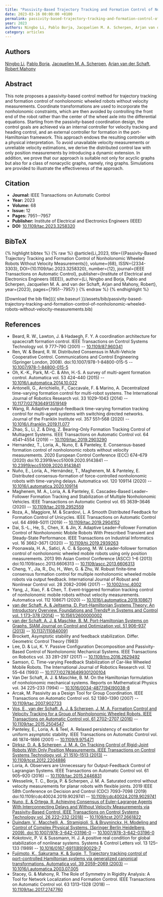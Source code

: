 ```yaml
---
title: "Passivity-Based Trajectory Tracking and Formation Control of Nonholonomic Wheeled Robots Without Velocity Measurements"
date: 2023-03-16 00:00:00 +0100
permalink: passivity-based-trajectory-tracking-and-formation-control-of-nonholonomic-wheeled-robots-without-velocity-measurements
year: 2023
authors: Ningbo Li, Pablo Borja, Jacquelien M. A. Scherpen, Arjan van der Schaft, Robert Mahony
category: articles
---
```

 
## Authors
[Ningbo Li](authors/ningbo-li), [Pablo Borja](authors/luis-pablo-borja), [Jacquelien M. A. Scherpen](authors/jacquelien-m-a-scherpen), [Arjan van der Schaft](authors/arjan-van-der-schaft), [Robert Mahony](authors/robert-mahony)
 
## Abstract
This note proposes a passivity-based control method for trajectory tracking and formation control of nonholonomic wheeled robots without velocity measurements. Coordinate transformations are used to incorporate the nonholonomic constraints, which are then avoided by controlling the front end of the robot rather than the center of the wheel axle into the differential equations. Starting from the passivity-based coordination design, the control goals are achieved via an internal controller for velocity tracking and heading control, and an external controller for formation in the port-Hamiltonian framework. This approach endows the resulting controller with a physical interpretation. To avoid unavailable velocity measurements or unreliable velocity estimations, we derive the distributed control law with only position measurements by introducing a dynamic extension. In addition, we prove that our approach is suitable not only for acyclic graphs but also for a class of nonacyclic graphs, namely, ring graphs. Simulations are provided to illustrate the effectiveness of the approach.
 
## Citation
- **Journal:** IEEE Transactions on Automatic Control
- **Year:** 2023
- **Volume:** 68
- **Issue:** 12
- **Pages:** 7951--7957
- **Publisher:** Institute of Electrical and Electronics Engineers (IEEE)
- **DOI:** [10.1109/tac.2023.3258320](https://doi.org/10.1109/tac.2023.3258320)
 
## BibTeX
{% highlight bibtex %}
{% raw %}
@article{Li_2023,
  title={{Passivity-Based Trajectory Tracking and Formation Control of Nonholonomic Wheeled Robots Without Velocity Measurements}},
  volume={68},
  ISSN={2334-3303},
  DOI={10.1109/tac.2023.3258320},
  number={12},
  journal={IEEE Transactions on Automatic Control},
  publisher={Institute of Electrical and Electronics Engineers (IEEE)},
  author={Li, Ningbo and Borja, Pablo and Scherpen, Jacquelien M. A. and van der Schaft, Arjan and Mahony, Robert},
  year={2023},
  pages={7951--7957}
}
{% endraw %}
{% endhighlight %}
 
[Download the bib file]({{ site.baseurl }}/assets/bib/passivity-based-trajectory-tracking-and-formation-control-of-nonholonomic-wheeled-robots-without-velocity-measurements.bib)
 
## References
- Beard, R. W., Lawton, J. & Hadaegh, F. Y. A coordination architecture for spacecraft formation control. IEEE Transactions on Control Systems Technology vol. 9 777–790 (2001) -- [10.1109/87.960341](https://doi.org/10.1109/87.960341)
- Ren, W. & Beard, R. W. Distributed Consensus in Multi-Vehicle Cooperative Control. Communications and Control Engineering (Springer London, 2008). doi:10.1007/978-1-84800-015-5 -- [10.1007/978-1-84800-015-5](https://doi.org/10.1007/978-1-84800-015-5)
- Oh, K.-K., Park, M.-C. & Ahn, H.-S. A survey of multi-agent formation control. Automatica vol. 53 424–440 (2015) -- [10.1016/j.automatica.2014.10.022](https://doi.org/10.1016/j.automatica.2014.10.022)
- Antonelli, G., Arrichiello, F., Caccavale, F. & Marino, A. Decentralized time-varying formation control for multi-robot systems. The International Journal of Robotics Research vol. 33 1029–1043 (2014) -- [10.1177/0278364913519149](https://doi.org/10.1177/0278364913519149)
- Wang, R. Adaptive output-feedback time-varying formation tracking control for multi-agent systems with switching directed networks. Journal of the Franklin Institute vol. 357 551–568 (2020) -- [10.1016/j.jfranklin.2019.11.077](https://doi.org/10.1016/j.jfranklin.2019.11.077)
- Zhao, S., Li, Z. & Ding, Z. Bearing-Only Formation Tracking Control of Multiagent Systems. IEEE Transactions on Automatic Control vol. 64 4541–4554 (2019) -- [10.1109/tac.2019.2903290](https://doi.org/10.1109/tac.2019.2903290)
- Hernandez, T., Loria, A., Nuno, E. & Panteley, E. Consensus-based formation control of nonholonomic robots without velocity measurements. 2020 European Control Conference (ECC) 674–679 (2020) doi:10.23919/ecc51009.2020.9143841 -- [10.23919/ecc51009.2020.9143841](https://doi.org/10.23919/ecc51009.2020.9143841)
- Nuño, E., Loría, A., Hernández, T., Maghenem, M. & Panteley, E. Distributed consensus-formation of force-controlled nonholonomic robots with time-varying delays. Automatica vol. 120 109114 (2020) -- [10.1016/j.automatica.2020.109114](https://doi.org/10.1016/j.automatica.2020.109114)
- Maghenem, M. A., Loria, A. & Panteley, E. Cascades-Based Leader–Follower Formation Tracking and Stabilization of Multiple Nonholonomic Vehicles. IEEE Transactions on Automatic Control vol. 65 3639–3646 (2020) -- [10.1109/tac.2019.2952559](https://doi.org/10.1109/tac.2019.2952559)
- Roza, A., Maggiore, M. & Scardovi, L. A Smooth Distributed Feedback for Formation Control of Unicycles. IEEE Transactions on Automatic Control vol. 64 4998–5011 (2019) -- [10.1109/tac.2019.2904152](https://doi.org/10.1109/tac.2019.2904152)
- Dai, S.-L., He, S., Chen, X. & Jin, X. Adaptive Leader–Follower Formation Control of Nonholonomic Mobile Robots With Prescribed Transient and Steady-State Performance. IEEE Transactions on Industrial Informatics vol. 16 3662–3671 (2020) -- [10.1109/tii.2019.2939263](https://doi.org/10.1109/tii.2019.2939263)
- Poonawala, H. A., Satici, A. C. & Spong, M. W. Leader-follower formation control of nonholonomic wheeled mobile robots using only position measurements. 2013 9th Asian Control Conference (ASCC) 1–6 (2013) doi:10.1109/ascc.2013.6606313 -- [10.1109/ascc.2013.6606313](https://doi.org/10.1109/ascc.2013.6606313)
- Cheng, Y., Jia, R., Du, H., Wen, G. & Zhu, W. Robust finite‐time consensus formation control for multiple nonholonomic wheeled mobile robots via output feedback. International Journal of Robust and Nonlinear Control vol. 28 2082–2096 (2017) -- [10.1002/rnc.4002](https://doi.org/10.1002/rnc.4002)
- Yang, J., Xiao, F. & Chen, T. Event-triggered formation tracking control of nonholonomic mobile robots without velocity measurements. Automatica vol. 112 108671 (2020) -- [10.1016/j.automatica.2019.108671](https://doi.org/10.1016/j.automatica.2019.108671)
- [van der Schaft, A. & Jeltsema, D. Port-Hamiltonian Systems Theory: An Introductory Overview. Foundations and Trends® in Systems and Control vol. 1 173–378 (2014)](port-hamiltonian-systems-theory-an-introductory-overview) -- [10.1561/2600000002](https://doi.org/10.1561/2600000002)
- [van der Schaft, A. J. & Maschke, B. M. Port-Hamiltonian Systems on Graphs. SIAM Journal on Control and Optimization vol. 51 906–937 (2013)](port-hamiltonian-systems-on-graphs) -- [10.1137/110840091](https://doi.org/10.1137/110840091)
- Brockett, Asymptotic stability and feedback stabilization. Differ. Geometric Control Theory (1983)
- Lee, D. & Lui, K. Y. Passive Configuration Decomposition and Passivity-Based Control of Nonholonomic Mechanical Systems. IEEE Transactions on Robotics vol. 33 281–297 (2017) -- [10.1109/tro.2016.2629492](https://doi.org/10.1109/tro.2016.2629492)
- Samson, C. Time-varying Feedback Stabilization of Car-like Wheeled Mobile Robots. The International Journal of Robotics Research vol. 12 55–64 (1993) -- [10.1177/027836499301200104](https://doi.org/10.1177/027836499301200104)
- Van Der Schaft, A. J. & Maschke, B. M. On the Hamiltonian formulation of nonholonomic mechanical systems. Reports on Mathematical Physics vol. 34 225–233 (1994) -- [10.1016/0034-4877(94)90038-8](https://doi.org/10.1016/0034-4877(94)90038-8)
- Arcak, M. Passivity as a Design Tool for Group Coordination. IEEE Transactions on Automatic Control vol. 52 1380–1390 (2007) -- [10.1109/tac.2007.902733](https://doi.org/10.1109/tac.2007.902733)
- [Vos, E., van der Schaft, A. J. & Scherpen, J. M. A. Formation Control and Velocity Tracking for a Group of Nonholonomic Wheeled Robots. IEEE Transactions on Automatic Control vol. 61 2702–2707 (2016)](formation-control-and-velocity-tracking-for-a-group-of-nonholonomic-wheeled-robots) -- [10.1109/tac.2015.2504547](https://doi.org/10.1109/tac.2015.2504547)
- Panteley, E., Loria, A. & Teel, A. Relaxed persistency of excitation for uniform asymptotic stability. IEEE Transactions on Automatic Control vol. 46 1874–1886 (2001) -- [10.1109/9.975471](https://doi.org/10.1109/9.975471)
- [Dirksz, D. A. & Scherpen, J. M. A. On Tracking Control of Rigid-Joint Robots With Only Position Measurements. IEEE Transactions on Control Systems Technology vol. 21 1510–1513 (2013)](on-tracking-control-of-rigid-joint-robots-with-only-position-measurements) -- [10.1109/tcst.2012.2204886](https://doi.org/10.1109/tcst.2012.2204886)
- Loria, A. Observers are Unnecessary for Output-Feedback Control of Lagrangian Systems. IEEE Transactions on Automatic Control vol. 61 905–920 (2016) -- [10.1109/tac.2015.2446831](https://doi.org/10.1109/tac.2015.2446831)
- Wesselink, T. C., Borja, P. & Scherpen, J. M. A. Saturated control without velocity measurements for planar robots with flexible joints. 2019 IEEE 58th Conference on Decision and Control (CDC) 7093–7098 (2019) doi:10.1109/cdc40024.2019.9029741 -- [10.1109/cdc40024.2019.9029741](https://doi.org/10.1109/cdc40024.2019.9029741)
- [Nuno, E. & Ortega, R. Achieving Consensus of Euler–Lagrange Agents With Interconnecting Delays and Without Velocity Measurements via Passivity-Based Control. IEEE Transactions on Control Systems Technology vol. 26 222–232 (2018)](achieving-consensus-of-euler-lagrange-agents-with-interconnecting-delays-and-without-velocity-measurements-via-passivity-based-control) -- [10.1109/tcst.2017.2661822](https://doi.org/10.1109/tcst.2017.2661822)
- [Duindam, V., Macchelli, A., Stramigioli, S. & Bruyninckx, H. Modeling and Control of Complex Physical Systems. (Springer Berlin Heidelberg, 2009). doi:10.1007/978-3-642-03196-0](modeling-and-control-of-complex-physical-systems) -- [10.1007/978-3-642-03196-0](https://doi.org/10.1007/978-3-642-03196-0)
- Kokotovic, P. V. & Sussmann, H. J. A positive real condition for global stabilization of nonlinear systems. Systems &amp; Control Letters vol. 13 125–133 (1989) -- [10.1016/0167-6911(89)90029-7](https://doi.org/10.1016/0167-6911(89)90029-7)
- [Fujimoto, K., Sakurama, K. & Sugie, T. Trajectory tracking control of port-controlled Hamiltonian systems via generalized canonical transformations. Automatica vol. 39 2059–2069 (2003)](trajectory-tracking-control-of-port-controlled-hamiltonian-systems-via-generalized-canonical-transformations) -- [10.1016/j.automatica.2003.07.005](https://doi.org/10.1016/j.automatica.2003.07.005)
- Stacey, G. & Mahony, R. The Role of Symmetry in Rigidity Analysis: A Tool for Network Localization and Formation Control. IEEE Transactions on Automatic Control vol. 63 1313–1328 (2018) -- [10.1109/tac.2017.2747760](https://doi.org/10.1109/tac.2017.2747760)

